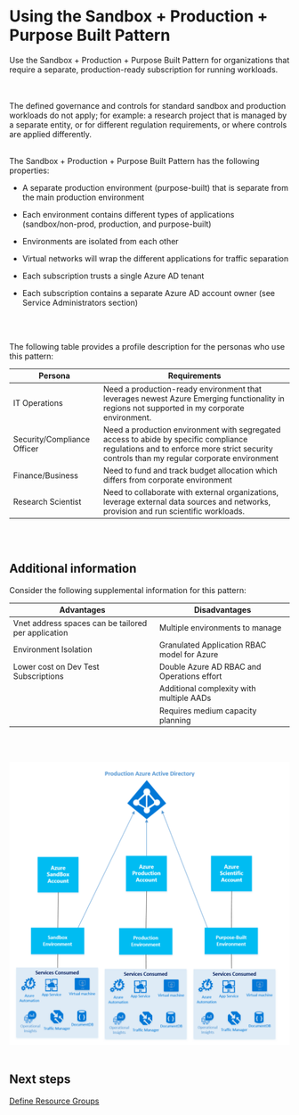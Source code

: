 # Using the Sandbox + Production + Purpose Built Pattern 
Use the Sandbox + Production + Purpose Built Pattern for organizations that require a separate, production-ready subscription for 
running workloads.  
<br />
<br />

The defined governance and controls for standard sandbox and production workloads do not apply; for example: a research project that 
is managed by a separate entity, or for different regulation requirements, or where controls are applied differently. 
<br />
<br />

The Sandbox + Production + Purpose Built Pattern has the following properties: 
- A separate production environment (purpose-built) that is separate from the main production environment

- Each environment contains different types of applications (sandbox/non-prod, production, and purpose-built) 
- Environments are isolated from each other 
- Virtual networks will wrap the different applications for traffic separation 
- Each subscription trusts a single Azure AD tenant 
- Each subscription contains a separate Azure AD account owner (see Service Administrators section) 
<br />
<br />

The following table provides a profile description for the personas who use this pattern:   

| Persona | Requirements|
| ----------- | ----------- |
| IT Operations | Need a production-ready environment that leverages newest Azure Emerging functionality in regions not supported in my corporate environment.|
| Security/Compliance Officer | Need a production environment with segregated access to abide by specific compliance regulations and to enforce more strict security controls than my regular corporate environment |
| Finance/Business | Need to fund and track budget allocation which differs from corporate environment |
| Research Scientist | Need to collaborate with external organizations, leverage external data sources and networks, provision and run scientific workloads. |
<br />
<br />

## Additional information  
Consider the following supplemental information for this pattern:   
  
| Advantages | Disadvantages |
| ----------- | ----------- |
| Vnet address spaces can be tailored per application | Multiple environments to manage |
| Environment Isolation  | Granulated Application RBAC model for Azure |
| Lower cost on Dev Test Subscriptions | Double Azure AD RBAC and Operations effort |
| | Additional complexity with multiple AADs |
| | Requires medium capacity planning |
<br />
<br />

![Sandbox-Production-PurposeBuilt](https://github.com/alvarovitta/Enrollment-and-Subscription/blob/master/_images/Sandbox-Production-PurposeBuilt-Pattern.png)
<br />
<br />

## Next steps
[Define Resource Groups](https://github.com/alvarovitta/Enrollment-and-Subscription/blob/master/3.0-Defining-Resource-Groups.md)
